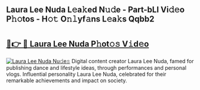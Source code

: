 ## Laura Lee Nuda L𝚎a𝚔ed N𝚞𝚍e - Part-bLI Vi𝚍𝚎o P𝚑𝚘tos - H𝚘𝚝 O𝚗𝚕yf𝚊ns L𝚎a𝚔s Qqbb2

# <h2><a href="http://kf05vl.oniu.top/?m=Laura+Lee+Nuda">🔗👉 🔴 Laura Lee Nuda P𝚑ot𝚘𝚜 V𝚒d𝚎o</a></h2>

[![Laura Lee Nuda Nu𝚍e𝚜](https://i.imgur.com/0qMVB7G.gif)](http://kf05vl.oniu.top/?m=Laura+Lee+Nuda)
Digital content creator Laura Lee Nuda, famed for publishing dance and lifestyle ideas, through performances and personal vlogs. Influential personality Laura Lee Nuda, celebrated for their remarkable achievements and impact on society.  
